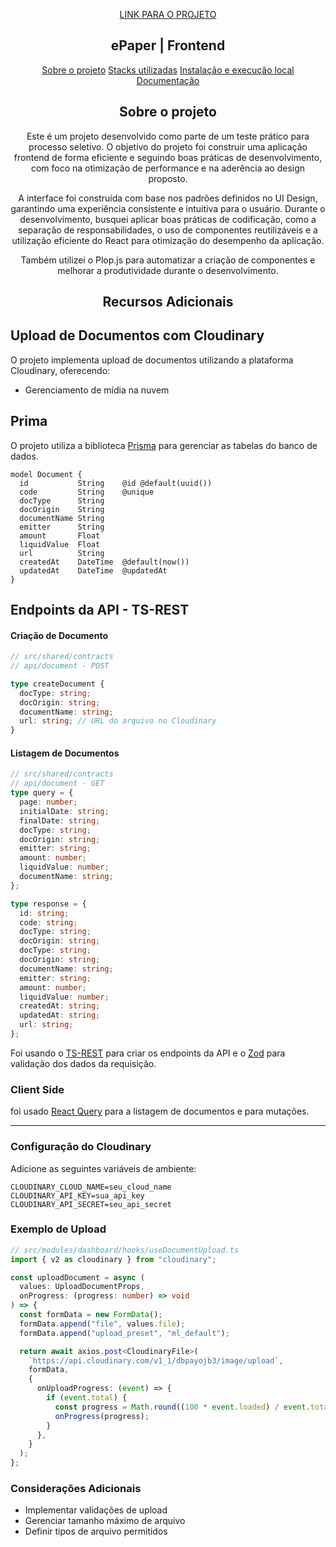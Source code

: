 <p align="center" id="menu">
<a  href="https://e-paper-teste-front-end.vercel.app/">LINK PARA O PROJETO</a>
</p>
<h2 align="center">ePaper | Frontend</h2>

<p align="center" id="menu">
  <a href="#sobre-o-projeto">Sobre o projeto</a>
  <a href="#stacks-utilizadas">Stacks utilizadas</a>
  <a href="#instalação-e-execução-local">Instalação e execução local</a>
  <a href="#documentação">Documentação</a>
</p>

<h2 align="center" id="sobre-o-projeto">Sobre o projeto</h2>

<p align="center">
  Este é um projeto desenvolvido como parte de um teste prático para processo seletivo. O objetivo do projeto foi construir uma aplicação frontend de forma eficiente e seguindo boas práticas de desenvolvimento, com foco na otimização de performance e na aderência ao design proposto.
</p>

<p align="center">
  A interface foi construída com base nos padrões definidos no UI Design, garantindo uma experiência consistente e intuitiva para o usuário. Durante o desenvolvimento, busquei aplicar boas práticas de codificação, como a separação de responsabilidades, o uso de componentes reutilizáveis e a utilização eficiente do React para otimização do desempenho da aplicação.
</p>

<p align="center">
  Também utilizei o Plop.js para automatizar a criação de componentes e melhorar a produtividade durante o desenvolvimento.


<h2 align="center" id="recursos-adicionais">Recursos Adicionais</h2>

## Upload de Documentos com Cloudinary

O projeto implementa upload de documentos utilizando a plataforma Cloudinary, oferecendo:

- Gerenciamento de mídia na nuvem

## Prima 

O projeto utiliza a biblioteca [Prisma](https://www.prisma.io/) para gerenciar as tabelas do banco de dados.

```
model Document {
  id           String    @id @default(uuid())
  code         String    @unique
  docType      String
  docOrigin    String
  documentName String
  emitter      String
  amount       Float
  liquidValue  Float
  url          String
  createdAt    DateTime  @default(now())
  updatedAt    DateTime  @updatedAt
}
```

## Endpoints da API - TS-REST

#### Criação de Documento

```typescript
// src/shared/contracts
// api/document - POST

type createDocument {
  docType: string;
  docOrigin: string;
  documentName: string;
  url: string; // URL do arquivo no Cloudinary
}
```

#### Listagem de Documentos

```typescript
// src/shared/contracts
// api/document - GET
type query = {
  page: number;
  initialDate: string;
  finalDate: string;
  docType: string;
  docOrigin: string;
  emitter: string;
  amount: number;
  liquidValue: number;
  documentName: string;
};

type response = {
  id: string;
  code: string;
  docType: string;
  docOrigin: string;
  docType: string;
  docOrigin: string;
  documentName: string;
  emitter: string;
  amount: number;
  liquidValue: number;
  createdAt: string;
  updatedAt: string;
  url: string;
};
```

Foi usando o [TS-REST](https://github.com/ts-rest/ts-rest) para criar os endpoints da API e o [Zod](https://github.com/colinhacks/zod) para validação dos dados da requisição.

### Client Side

foi usado [React Query](https://react-query.tanstack.com/) para a listagem de documentos e para mutações.

---

### Configuração do Cloudinary

Adicione as seguintes variáveis de ambiente:

```
CLOUDINARY_CLOUD_NAME=seu_cloud_name
CLOUDINARY_API_KEY=sua_api_key
CLOUDINARY_API_SECRET=seu_api_secret
```

### Exemplo de Upload

```typescript
// src/modules/dashboard/hooks/useDocumentUpload.ts
import { v2 as cloudinary } from "cloudinary";

const uploadDocument = async (
  values: UploadDocumentProps,
  onProgress: (progress: number) => void
) => {
  const formData = new FormData();
  formData.append("file", values.file);
  formData.append("upload_preset", "ml_default");

  return await axios.post<CloudinaryFile>(
    `https://api.cloudinary.com/v1_1/dbpayojb3/image/upload`,
    formData,
    {
      onUploadProgress: (event) => {
        if (event.total) {
          const progress = Math.round((100 * event.loaded) / event.total);
          onProgress(progress);
        }
      },
    }
  );
};
```

### Considerações Adicionais

- Implementar validações de upload
- Gerenciar tamanho máximo de arquivo
- Definir tipos de arquivo permitidos
